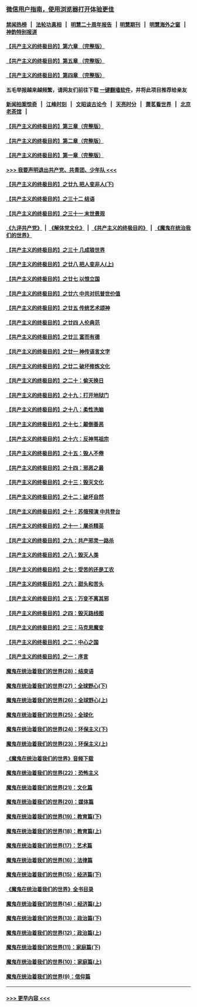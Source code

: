### [微信用户指南，使用浏览器打开体验更佳](https://github.com/gfw-breaker/banned-news1/blob/master/indexes/wechat-guide.md?t=0)
#### [禁闻热榜](热点新闻.md?t=0)  &nbsp;&nbsp;|&nbsp;&nbsp; [法轮功真相](https://github.com/gfw-breaker/truth/blob/master/README.md?t=0) &nbsp;&nbsp;|&nbsp;&nbsp; [明慧二十周年报告](https://github.com/gfw-breaker/mh-reports/blob/master/README.md?t=0) &nbsp;&nbsp;|&nbsp;&nbsp;[明慧期刊](https://github.com/gfw-breaker/mh-qikan) &nbsp;&nbsp;|&nbsp;&nbsp; [明慧海外之窗](https://github.com/gfw-breaker/mh-news/blob/master/README.md?t=0) &nbsp;&nbsp;|&nbsp;&nbsp; [神韵特别报道](https://github.com/gfw-breaker/mh-news/blob/master/shenyun.md?t=0)
#### [【共产主义的终极目的】第六章 （完整版）](../pages/nsc422/n11428913.md?t=02130811) 
#### [【共产主义的终极目的】第五章 （完整版）](../pages/nsc422/n11428912.md?t=02130811) 
#### [【共产主义的终极目的】第四章 （完整版）](../pages/nsc422/n11428907.md?t=02130811) 
#### 五毛举报越来越频繁，请网友们前往下载 [一键翻墙软件](https://github.com/gfw-breaker/ssr-accounts)，并将此项目推荐给亲友
#### [新闻拍案惊奇](https://github.com/gfw-breaker/banned-news1/blob/master/pages/link4.md) &nbsp;&nbsp;|&nbsp;&nbsp; [江峰时刻](https://github.com/gfw-breaker/banned-news1/blob/master/pages/link4.md) &nbsp;&nbsp;|&nbsp;&nbsp; [文昭谈古论今](https://github.com/gfw-breaker/banned-news1/blob/master/pages/link4.md) &nbsp;&nbsp;|&nbsp;&nbsp; [天亮时分](https://github.com/gfw-breaker/banned-news1/blob/master/pages/link4.md) &nbsp;&nbsp;|&nbsp;&nbsp; [萧茗看世界](https://github.com/gfw-breaker/banned-news1/blob/master/pages/link4.md) &nbsp;&nbsp;|&nbsp;&nbsp; [北京老茶馆](https://github.com/gfw-breaker/banned-news1/blob/master/pages/link4.md) &nbsp;&nbsp;|&nbsp;&nbsp; 
#### [【共产主义的终极目的】第三章（完整版）](../pages/nsc422/n11428848.md?t=02130811) 
#### [【共产主义的终极目的】第二章（完整版）](../pages/nsc422/n11428831.md?t=02130811) 
#### [【共产主义的终极目的】第一章（完整版）](../pages/nsc422/n11417651.md?t=02130811) 
#### [>>> 我要声明退出共产党、共青团、少年队 <<<](https://github.com/begood0513/goodnews/blob/master/quit/letter.md) 
#### [【共产主义的终极目的】之廿九 把人变非人(下)](../pages/nsc422/n11344140.md?t=02130811) 
#### [【共产主义的终极目的】之三十二 结语](../pages/nsc422/n11360535.md?t=02130811) 
#### [【共产主义的终极目的】之三十一 末世景观](../pages/nsc422/n11351129.md?t=02130811) 
#### [《九评共产党》](https://github.com/begood0513/9ping.md/blob/master/README.md) &nbsp;|&nbsp; [《解体党文化》](../../../../jtdwh.md/blob/master/README.md)  &nbsp;|&nbsp; [《共产主义的终极目的》](../../../../gczydzjmd.md/blob/master/README.md) &nbsp;|&nbsp; [《魔鬼在统治我们的世界》](../../../../mgztzwmdsj.md/blob/master/README.md) 
#### [【共产主义的终极目的】之三十 几成狼世界](../pages/nsc422/n11348280.md?t=02130811) 
#### [【共产主义的终极目的】之廿八 把人变非人(上)](../pages/nsc422/n11340492.md?t=02130811) 
#### [【共产主义的终极目的】之廿七 以恨立国](../pages/nsc422/n11336944.md?t=02130811) 
#### [【共产主义的终极目的】之廿六 中共对抗普世价值](../pages/nsc422/n11324785.md?t=02130811) 
#### [【共产主义的终极目的】之廿五 传统艺术颂神](../pages/nsc422/n11296396.md?t=02130811) 
#### [【共产主义的终极目的】之廿四 人伦典范](../pages/nsc422/n11296397.md?t=02130811) 
#### [【共产主义的终极目的】之廿三 富而有德](../pages/nsc422/n11283598.md?t=02130811) 
#### [【共产主义的终极目的】之廿一 神传语言文字](../pages/nsc422/n11263265.md?t=02130811) 
#### [【共产主义的终极目的】之廿二 破坏修炼文化](../pages/nsc422/n11245728.md?t=02130811) 
#### [【共产主义的终极目的】之二十：偷天换日](../pages/nsc422/n11238846.md?t=02130811) 
#### [【共产主义的终极目的】之十九：打开地狱门](../pages/nsc422/n11206376.md?t=02130811) 
#### [【共产主义的终极目的】之十八：柔性洗脑](../pages/nsc422/n11199994.md?t=02130811) 
#### [【共产主义的终极目的】之十七：颠倒善恶](../pages/nsc422/n11179782.md?t=02130811) 
#### [【共产主义的终极目的】之十六：反神骂祖宗](../pages/nsc422/n11166798.md?t=02130811) 
#### [【共产主义的终极目的】之十五：毁人不倦](../pages/nsc422/n11166792.md?t=02130811) 
#### [【共产主义的终极目的】之十四：邪恶之最](../pages/nsc422/n11150249.md?t=02130811) 
#### [【共产主义的终极目的】之十三：毁灭文化](../pages/nsc422/n11135227.md?t=02130811) 
#### [【共产主义的终极目的】之十二：破坏自然](../pages/nsc422/n11135214.md?t=02130811) 
#### [【共产主义的终极目的】之十：苏俄预演 中共登台](../pages/nsc422/n11118424.md?t=02130811) 
#### [【共产主义的终极目的】之十一：屠杀精英](../pages/nsc422/n11118442.md?t=02130811) 
#### [【共产主义的终极目的】之九：共产邪灵一路杀](../pages/nsc422/n11114139.md?t=02130811) 
#### [【共产主义的终极目的】之八：毁灭人类](../pages/nsc422/n11108503.md?t=02130811) 
#### [【共产主义的终极目的】之七：受苦的还是工农](../pages/nsc422/n11101809.md?t=02130811) 
#### [【共产主义的终极目的】之六：甜头和苦头](../pages/nsc422/n11096971.md?t=02130811) 
#### [【共产主义的终极目的】之五：万变不离其邪](../pages/nsc422/n11091285.md?t=02130811) 
#### [【共产主义的终极目的】之四：毁灭路线图](../pages/nsc422/n11086284.md?t=02130811) 
#### [【共产主义的终极目的】之三：马克思魔变](../pages/nsc422/n11061941.md?t=02130811) 
#### [【共产主义的终极目的】之二：中心之国](../pages/nsc422/n11047728.md?t=02130811) 
#### [【共产主义的终极目的】之一：序言](../pages/nsc422/n11086077.md?t=02130811) 
#### [魔鬼在统治着我们的世界(28)：结束语](../pages/nsc422/n10936246.md?t=02130811) 
#### [魔鬼在统治着我们的世界(27)：全球野心(下)](../pages/nsc422/n10928319.md?t=02130811) 
#### [魔鬼在统治着我们的世界(26)：全球野心(上)](../pages/nsc422/n10900318.md?t=02130811) 
#### [魔鬼在统治着我们的世界(25)：全球化](../pages/nsc422/n10788205.md?t=02130811) 
#### [魔鬼在统治着我们的世界(24)：环保主义(下)](../pages/nsc422/n10695307.md?t=02130811) 
#### [魔鬼在统治着我们的世界(23)：环保主义(上)](../pages/nsc422/n10688613.md?t=02130811) 
#### [《魔鬼在统治着我们的世界》音频下载](../pages/nsc422/n10635553.md?t=02130811) 
#### [魔鬼在统治着我们的世界(22)：恐怖主义](../pages/nsc422/n10614727.md?t=02130811) 
#### [魔鬼在统治着我们的世界(21)：文化篇](../pages/nsc422/n10597706.md?t=02130811) 
#### [魔鬼在统治着我们的世界(20)：媒体篇](../pages/nsc422/n10586579.md?t=02130811) 
#### [魔鬼在统治着我们的世界(19)：教育篇(下)](../pages/nsc422/n10564808.md?t=02130811) 
#### [魔鬼在统治着我们的世界(18)：教育篇(上)](../pages/nsc422/n10526970.md?t=02130811) 
#### [魔鬼在统治着我们的世界(17)：艺术篇](../pages/nsc422/n10499093.md?t=02130811) 
#### [魔鬼在统治着我们的世界(16)：法律篇](../pages/nsc422/n10485969.md?t=02130811) 
#### [魔鬼在统治着我们的世界(15)：经济篇(下)](../pages/nsc422/n10469975.md?t=02130811) 
#### [《魔鬼在统治着我们的世界》全书目录](../pages/nsc422/n10464261.md?t=02130811) 
#### [魔鬼在统治着我们的世界(14)：经济篇(上)](../pages/nsc422/n10457370.md?t=02130811) 
#### [魔鬼在统治着我们的世界(13)：政治篇(下)](../pages/nsc422/n10448270.md?t=02130811) 
#### [魔鬼在统治着我们的世界(12)：政治篇(上)](../pages/nsc422/n10444576.md?t=02130811) 
#### [魔鬼在统治着我们的世界(11)：家庭篇(下)](../pages/nsc422/n10440961.md?t=02130811) 
#### [魔鬼在统治着我们的世界(10)：家庭篇(上)](../pages/nsc422/n10435448.md?t=02130811) 
#### [魔鬼在统治着我们的世界(9)：信仰篇](../pages/nsc422/n10432159.md?t=02130811) 

----
#### [ >>> 更早内容 <<< ](../indexes/nsc422-earlier.md)
